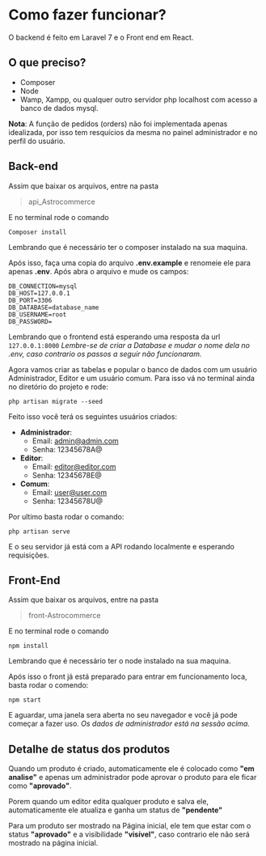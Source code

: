 # Como fazer funcionar?

O backend é feito em Laravel 7 e o Front end em React.
## O que preciso?
- Composer
- Node
- Wamp, Xampp, ou qualquer outro servidor php localhost com acesso a banco de dados mysql.

**Nota**: A função de pedidos (orders) não foi implementada apenas idealizada, por isso tem resquícios da mesma no painel administrador e no perfil do usuário.

## Back-end

Assim que baixar os arquivos, entre na pasta

> api_Astrocommerce

E no terminal rode o comando

    Composer install
Lembrando que é necessário ter o composer instalado na sua maquina.

Após isso, faça uma copia do arquivo **.env.example** e renomeie ele para apenas **.env**. Após abra o arquivo e mude os campos:

    DB_CONNECTION=mysql   
    DB_HOST=127.0.0.1    
    DB_PORT=3306    
    DB_DATABASE=database_name    
    DB_USERNAME=root   
    DB_PASSWORD= 
Lembrando que o frontend está esperando uma resposta da url `127.0.0.1:8000` 
*Lembre-se de criar a Database e mudar o nome dela no .env, caso contrario os passos a seguir não funcionaram.*

Agora vamos criar as tabelas e popular o banco de dados com um usuário Administrador, Editor e um usuário comum. Para isso vá no terminal ainda no diretório do projeto e rode:

    php artisan migrate --seed

Feito isso você terá os seguintes usuários criados:

 - **Administrador**: 	
	 - Email: admin@admin.com
	 - Senha: 12345678A@
 - **Editor**: 	
	 - Email: editor@editor.com 
	 - Senha: 12345678E@ 
- **Comum**: 	
	- Email: user@user.com
	- Senha: 12345678U@

Por ultimo basta rodar o comando:

    php artisan serve
E o seu servidor já está com a API rodando localmente e esperando requisições.

## Front-End

Assim que baixar os arquivos, entre na pasta

> front-Astrocommerce

E no terminal rode o comando

    npm install
Lembrando que é necessário ter o node instalado na sua maquina.

Após isso o front já está preparado para entrar em funcionamento loca, basta rodar o comendo:

    npm start
    
  E aguardar, uma janela sera aberta no seu navegador e você já pode começar a fazer uso. 
  *Os dados de administrador está na sessão acima.*


## Detalhe de status dos produtos

Quando um produto é criado, automaticamente ele é colocado como **"em analise"** e apenas um administrador pode aprovar o produto para ele ficar como **"aprovado"**.

Porem quando um editor edita qualquer produto e salva ele, automaticamente ele atualiza e ganha um status de **"pendente"** 

Para um produto ser mostrado na Página inicial, ele tem que estar com o status **"aprovado"** e a visibilidade **"visível"**, caso contrario ele não será mostrado na página inicial.
